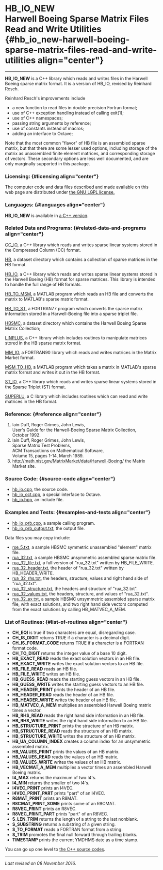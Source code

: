 HB\_IO\_NEW\
Harwell Boeing Sparse Matrix Files\
Read and Write Utilities {#hb_io_new-harwell-boeing-sparse-matrix-files-read-and-write-utilities align="center"}
===================================

------------------------------------------------------------------------

**HB\_IO\_NEW** is a C++ library which reads and writes files in the
Harwell Boeing sparse matrix format. It is a version of HB\_IO, revised
by Reinhard Resch.

Reinhard Resch's improvements include

-   a new function to read files in double precision Fortran format;
-   use of C++ exception handling instead of calling exit(1);
-   use of C++ namespaces;
-   passing string arguments by reference;
-   use of constants instead of macros;
-   adding an interface to Octave;

Note that the most common "flavor" of HB file is an assembled sparse
matrix, but that there are some lesser used options, including storage
of the matrix as unassembled finite element matrices, and corresponding
storage of vectors. These secondary options are less well documented,
and are only marginally supported in this package.

### Licensing: {#licensing align="center"}

The computer code and data files described and made available on this
web page are distributed under [the GNU LGPL
license.](../../txt/gnu_lgpl.txt)

### Languages: {#languages align="center"}

**HB\_IO\_NEW** is available in [a C++
version](../../cpp_src/hb_io_new/hb_io_new.html).

### Related Data and Programs: {#related-data-and-programs align="center"}

[CC\_IO](../../cpp_src/cc_io/cc_io.html), a C++ library which reads and
writes sparse linear systems stored in the Compressed Column (CC)
format.

[HB](../../data/hb/hb.html), a dataset directory which contains a
collection of sparse matrices in the HB format.

[HB\_IO](../../cpp_src/hb_io/hb_io.html), a C++ library which reads and
writes sparse linear systems stored in the Harwell Boeing (HB) format
for sparse matrices. This library is intended to handle the full range
of HB formats.

[HB\_TO\_MSM](../../m_src/hb_to_msm/hb_to_msm.html), a MATLAB program
which reads an HB file and converts the matrix to MATLAB's sparse matrix
format.

[HB\_TO\_ST](../../f77_src/hb_to_st/hb_to_st.html), a FORTRAN77 program
which converts the sparse matrix information stored in a Harwell-Boeing
file into a sparse triplet file.

[HBSMC](../../datasets/hbsmc/hbsmc.html), a dataset directory which
contains the Harwell Boeing Sparse Matrix Collection;

[LINPLUS](../../cpp_src/linplus/linplus.html), a C++ library which
includes routines to manipulate matrices stored in the HB sparse matrix
format.

[MM\_IO](../../f_src/mm_io/mm_io.html), a FORTRAN90 library which reads
and writes matrices in the Matrix Market format.

[MSM\_TO\_HB](../../m_src/msm_to_hb/msm_to_hb.html), a MATLAB program
which takes a matrix in MATLAB's sparse matrix format and writes it out
in the HB format.

[ST\_IO](../../cpp_src/st_io/st_io.html), a C++ library which reads and
writes sparse linear systems stored in the Sparse Triplet (ST) format.

[SUPERLU](../../c_src/superlu/superlu.html), a C library which includes
routines which can read and write matrices in the HB format.

### Reference: {#reference align="center"}

1.  Iain Duff, Roger Grimes, John Lewis,\
    User's Guide for the Harwell-Boeing Sparse Matrix Collection,\
    October 1992.
2.  Iain Duff, Roger Grimes, John Lewis,\
    Sparse Matrix Test Problems,\
    ACM Transactions on Mathematical Software,\
    Volume 15, pages 1-14, March 1989.
3.  <http://math.nist.gov/MatrixMarket/data/Harwell-Boeing/> the Matrix
    Market site.

### Source Code: {#source-code align="center"}

-   [hb\_io.cpp](hb_io.cpp), the source code.
-   [hb\_io\_oct.cpp](hb_io_oct.cpp), a special interface to Octave.
-   [hb\_io.hpp](hb_io.hpp), an include file.

### Examples and Tests: {#examples-and-tests align="center"}

-   [hb\_io\_prb.cpp](hb_io_prb.cpp), a sample calling program.
-   [hb\_io\_prb\_output.txt](hb_io_prb_output.txt), the output file.

Data files you may copy include:

-   [rse\_5.txt](rse_5.txt), a sample HBSMC symmetric unassembled
    "element" matrix file.
-   [rua\_32.txt](rua_32.txt), a sample HBSMC unsymmetric assembled
    sparse matrix file.
-   [rua\_32\_file.txt](rua_32_file.txt), a full version of
    "rua\_32.txt" written by HB\_FILE\_WRITE.
-   [rua\_32\_header.txt](rua_32_header.txt), the header of
    "rua\_32.txt" written by HB\_HEADER\_WRITE.
-   [rua\_32\_rhs.txt](rua_32_rhs.txt), the headers, structure, values
    and right hand side of "rua\_32.txt".
-   [rua\_32\_structure.txt](rua_32_structure.txt), the headers and
    structure of "rua\_32.txt".
-   [rua\_32\_values.txt](rua_32_values.txt), the headers, structure,
    and values of "rua\_32.txt".
-   [rua\_32\_ax.txt](rua_32_ax.txt), a sample HBSMC unsymmetric
    assembled sparse matrix file, with exact solutions, and two right
    hand side vectors computed from the exact solutions by calling
    HB\_MATVEC\_A\_MEM.

### List of Routines: {#list-of-routines align="center"}

-   **CH\_EQI** is true if two characters are equal, disregarding case.
-   **CH\_IS\_DIGIT** returns TRUE if a character is a decimal digit.
-   **CH\_IS\_FORMAT\_CODE** returns TRUE if a character is a FORTRAN
    format code.
-   **CH\_TO\_DIGIT** returns the integer value of a base 10 digit.
-   **HB\_EXACT\_READ** reads the exact solution vectors in an HB file.
-   **HB\_EXACT\_WRITE** writes the exact solution vectors to an HB
    file.
-   **HB\_FILE\_READ** reads an HB file.
-   **HB\_FILE\_WRITE** writes an HB file.
-   **HB\_GUESS\_READ** reads the starting guess vectors in an HB file.
-   **HB\_GUESS\_WRITE** writes the starting guess vectors to an HB
    file.
-   **HB\_HEADER\_PRINT** prints the header of an HB file.
-   **HB\_HEADER\_READ** reads the header of an HB file.
-   **HB\_HEADER\_WRITE** writes the header of an HB file.
-   **HB\_MATVEC\_A\_MEM** multiplies an assembled Harwell Boeing matrix
    times a vector.
-   **HB\_RHS\_READ** reads the right hand side information in an HB
    file.
-   **HB\_RHS\_WRITE** writes the right hand side information to an HB
    file.
-   **HB\_STRUCTURE\_PRINT** prints the structure of an HB matrix.
-   **HB\_STRUCTURE\_READ** reads the structure of an HB matrix.
-   **HB\_STRUCTURE\_WRITE** writes the structure of an HB matrix.
-   **HB\_UA\_COLUMN\_INDEX** creates a column index for an unsymmetric
    assembled matrix.
-   **HB\_VALUES\_PRINT** prints the values of an HB matrix.
-   **HB\_VALUES\_READ** reads the values of an HB matrix.
-   **HB\_VALUES\_WRITE** writes the values of an HB matrix.
-   **HB\_VECMAT\_A\_MEM** multiplies a vector times an assembled
    Harwell Boeing matrix.
-   **I4\_MAX** returns the maximum of two I4's.
-   **I4\_MIN** returns the smaller of two I4's.
-   **I4VEC\_PRINT** prints an I4VEC.
-   **I4VEC\_PRINT\_PART** prints "part" of an I4VEC.
-   **R8MAT\_PRINT** prints an R8MAT.
-   **R8CMAT\_PRINT\_SOME** prints some of an R8CMAT.
-   **R8VEC\_PRINT** prints an R8VEC.
-   **R8VEC\_PRINT\_PART** prints "part" of an R8VEC.
-   **S\_LEN\_TRIM** returns the length of a string to the last
    nonblank.
-   **S\_SUBSTRING** returns a substring of a given string.
-   **S\_TO\_FORMAT** reads a FORTRAN format from a string.
-   **S\_TRIM** promotes the final null forward through trailing blanks.
-   **TIMESTAMP** prints the current YMDHMS date as a time stamp.

You can go up one level to [the C++ source codes](../cpp_src.html).

------------------------------------------------------------------------

*Last revised on 08 November 2016.*
